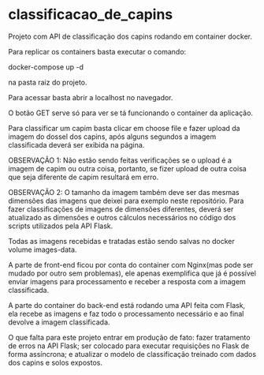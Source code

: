 # classificacao_de_capins
Projeto com API de classificação dos capins rodando em container docker. 

Para replicar os containers basta executar o comando:

docker-compose up -d 

na pasta raiz do projeto.

Para acessar basta abrir a localhost no navegador.

O botão GET serve só para ver se tá funcionando o container da aplicação.

Para classificar um capim basta clicar em choose file e fazer upload da imagem do dossel dos capins, após alguns segundos a imagem classificada deverá ser exibida na página.

OBSERVAÇÃO 1: Não estão sendo feitas verificações se o upload é a imagem de capim ou outra coisa, portanto, se fizer upload de outra coisa que seja diferente de capim resultará em erro.

OBSERVAÇÃO 2: O tamanho da imagem também deve ser das mesmas dimensões das imagens que deixei para exemplo neste repositório. Para fazer classificações de imagens de dimensões diferentes, deverá ser atualizado as dimensões e outros cálculos necessários no código dos scripts utilizados pela API Flask.

Todas as imagens recebidas e tratadas estão sendo salvas no docker volume images-data.

A parte de front-end ficou por conta do container com Nginx(mas pode ser mudado por outro sem problemas), ele apenas exemplifica que já é possível enviar imagens para processamento e receber a resposta com a imagem classificada.

A parte do container do back-end está rodando uma API feita com Flask, ela recebe as imagens e faz todo o processamento necessário e ao final devolve a imagem classificada. 

O que falta para este projeto entrar em produção de fato:
  fazer tratamento de erros na API Flask;
  ser colocado para executar requisições no Flask de forma assíncrona; e
  atualizar o modelo de classificação treinado com dados dos capins e solos expostos.
